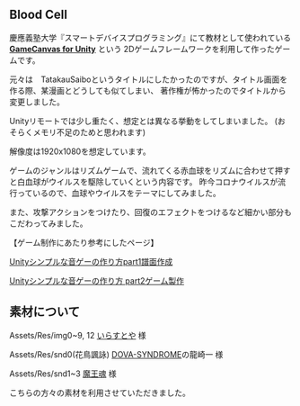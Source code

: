 ## Blood Cell

慶應義塾大学『スマートデバイスプログラミング』にて教材として使われている [**GameCanvas for Unity**](https://github.com/sfc-sdp/GameCanvas-Unity) という
2Dゲームフレームワークを利用して作ったゲームです。

元々は　TatakauSaiboというタイトルにしたかったのですが、タイトル画面を作る際、某漫画とどうしても似てしまい、
著作権が怖かったのでタイトルから変更しました。

Unityリモートでは少し重たく、想定とは異なる挙動をしてしまいました。
(おそらくメモリ不足のためと思われます)

解像度は1920x1080を想定しています。

ゲームのジャンルはリズムゲームで、流れてくる赤血球をリズムに合わせて押すと白血球がウイルスを駆除していくという内容です。
昨今コロナウイルスが流行っているので、血球やウイルスをテーマにしてみました。

また、攻撃アクションをつけたり、回復のエフェクトをつけるなど細かい部分もこだわってみました。



【ゲーム制作にあたり参考にしたページ】

[Unityシンプルな音ゲーの作り方part1譜面作成](https://qiita.com/Teach/items/12a2e3b2f8c09dbbc5bd)

[Unityシンプルな音ゲーの作り方 part2ゲーム製作](https://qiita.com/Teach/items/e8343fe0405da7ebd5fc)



## 素材について

Assets/Res/img0~9, 12  [いらすとや](https://www.irasutoya.com/) 様

Assets/Res/snd0(花鳥諷詠)   [DOVA-SYNDROME](https://dova-s.jp/bgm/play5392.html)の龍崎一 様

Assets/Res/snd1~3   [魔王魂](https://maoudamashii.jokersounds.com/) 様

こちらの方々の素材を利用させていただきました。
